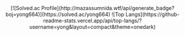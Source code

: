 <div align="center">
[![Solved.ac Profile](http://mazassumnida.wtf/api/generate_badge?boj=yong664)](https://solved.ac/yong664)  
![Top Langs](https://github-readme-stats.vercel.app/api/top-langs/?username=yong&layout=compact&theme=onedark)
</div>

